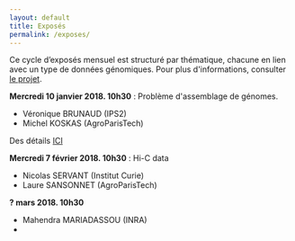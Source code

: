 ```yaml
---
layout: default
title: Exposés
permalink: /exposes/
---
```


Ce cycle d’exposés mensuel est structuré par thématique, chacune en lien avec un type de données génomiques. Pour plus d'informations, consulter [le projet](projet.md).

**Mercredi 10 janvier 2018. 10h30** : Problème d'assemblage de génomes.
- Véronique BRUNAUD (IPS2)
- Michel KOSKAS (AgroParisTech)

Des détails [ICI](ABSTRACT/1_10janvier.pdf)

**Mercredi 7 février 2018. 10h30** : Hi-C data
- Nicolas SERVANT (Institut Curie)
- Laure SANSONNET (AgroParisTech)

**? mars 2018. 10h30**
- Mahendra MARIADASSOU (INRA)
- 
